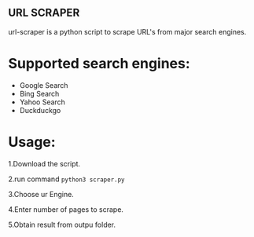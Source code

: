 ## URL SCRAPER
url-scraper is a python script to scrape URL's from major search engines.

# Supported search engines:
+ Google Search
+ Bing Search
+ Yahoo Search
+ Duckduckgo

# Usage:
1.Download the script.

2.run command <code>python3 scraper.py</code>

3.Choose ur Engine.

4.Enter number of pages to scrape.

5.Obtain result from outpu folder.
